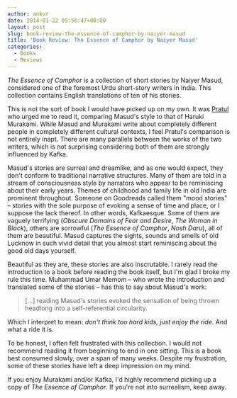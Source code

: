 ```yaml
---
author: ankur
date: 2014-01-22 05:56:47+00:00
layout: post
slug: book-review-the-essence-of-camphor-by-naiyer-masud
title: 'Book Review: The Essence of Camphor by Naiyer Masud'
categories:
  - Books
  - Reviews
---
```


_The Essence of Camphor_ is a collection of short stories by Naiyer Masud, considered one of the foremost Urdu short-story writers in India. This collection contains English translations of ten of his stories.

This is not the sort of book I would have picked up on my own. It was [Pratul](http://pratul.in) who urged me to read it, comparing Masud's style to that of Haruki Murakami. While Masud and Murakami write about completely different people in completely different cultural contexts, I feel Pratul's comparison is not entirely inapt. There are many parallels between the works of the two writers, which is not surprising considering both of them are strongly influenced by Kafka.

Masud's stories are surreal and dreamlike, and as one would expect, they don't conform to traditional narrative structures. Many of them are told in a stream of consciousness style by narrators who appear to be reminiscing about their early years. Themes of childhood and family life in old India are prominent throughout. Someone on Goodreads called them "mood stories" – stories with the sole purpose of evoking a sense of time and place, or I suppose the lack thereof. In other words, Kafkaesque. Some of them are vaguely terrifying (_Obscure Domains of Fear and Desire_, _The Woman in Black_), others are sorrowful (_The Essence of Camphor_, _Nosh Daru_), all of them are beautiful. Masud captures the sights, sounds and smells of old Lucknow in such vivid detail that you almost start reminiscing about the good old days yourself.

Beautiful as they are, these stories are also inscrutable. I rarely read the introduction to a book before reading the book itself, but I'm glad I broke my rule this time. Muhammad Umar Memom – who wrote the introduction and translated some of the stories – has this to say about Masud's work:

> [...] reading Masud's stories evoked the sensation of being thrown headlong into a self-referential circularity.

Which I interpret to mean: _don't think too hard kids, just enjoy the ride_. And what a ride it is.

To be honest, I often felt frustrated with this collection. I would not recommend reading it from beginning to end in one sitting. This is a book best consumed slowly, over a span of many weeks. Despite my frustration, some of these stories have left a deep impression on my mind.

If you enjoy Murakami and/or Kafka, I'd highly recommend picking up a copy of _The Essence of Camphor_. If you're not into surrealism, keep away.